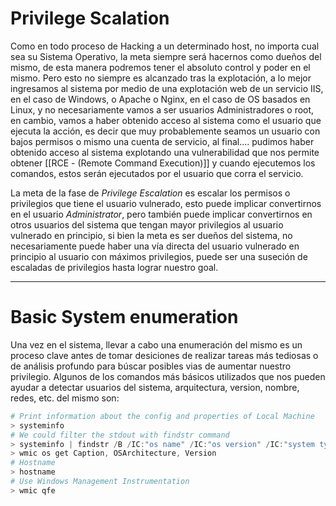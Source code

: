 # Privilege Scalation

Como en todo proceso de Hacking a un determinado host, no importa cual sea su Sistema Operativo, la meta siempre será hacernos como dueños del mismo, de esta manera podremos tener el absoluto control y poder en el mismo. Pero esto no siempre es alcanzado tras la explotación, a lo mejor ingresamos al sistema por medio de una explotación web de un servicio IIS, en el caso de Windows, o Apache o Nginx, en el caso de OS basados en Linux, y no necesariamente vamos a ser usuarios Administradores o root, en cambio, vamos a haber obtenido acceso al sistema como el usuario que ejecuta la acción, es decir que muy probablemente seamos un usuario con bajos permisos o mismo una cuenta de servicio, al final.... pudimos haber obtenido acceso al sistema explotando una vulnerabilidad que nos permite obtener [[RCE - (Remote Command Execution)]] y cuando ejecutemos los comandos, estos serán ejecutados por el usuario que corra el servicio.

La meta de la fase de *Privilege Escalation* es escalar los permisos o privilegios que tiene el usuario vulnerado, esto puede implicar convertirnos en el usuario *Administrator*,  pero también puede implicar convertirnos en otros usuarios del sistema que tengan mayor privilegios al usuario vulnerado en principio, si bien la meta es ser dueños del sistema, no necesariamente puede haber una vía directa del usuario vulnerado en principio al usuario con máximos privilegios, puede ser una suseción de escaladas de privilegios hasta lograr nuestro goal. 

----
# Basic System enumeration

Una vez en el sistema, llevar a cabo una enumeración del mismo es un proceso clave antes de tomar desiciones de realizar tareas más tediosas o de análisis profundo para búscar posibles vias de aumentar nuestro privilegio. Algunos de los comandos más básicos utilizados que nos pueden ayudar a detectar usuarios del sistema, arquitectura, version, nombre, redes, etc. del mismo son:

```powershell
# Print information about the config and properties of Local Machine
> systeminfo
# We could filter the stdout with findstr command
> systeminfo | findstr /B /IC:"os name" /IC:"os version" /IC:"system type"
> wmic os get Caption, OSArchitecture, Version
# Hostname 
> hostname
# Use Windows Management Instrumentation 
> wmic qfe
```
